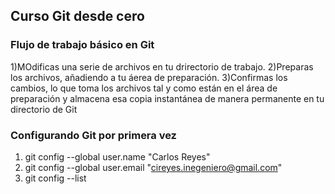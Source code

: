 ## Curso Git desde cero
### Flujo de trabajo básico en Git
1)MOdificas una serie de archivos en tu drirectorio de trabajo.
2)Preparas los archivos, añadiendo a tu áerea de preparación.
3)Confirmas los cambios, lo que toma los archivos tal y como están en el área de 
preparación  y almacena esa copia instantánea de manera permanente en tu directorio de Git

### Configurando Git por primera vez
1. git config --global user.name "Carlos Reyes"
2. git config --global user.email "cireyes.inegeniero@gmail.com"
3. git config --list